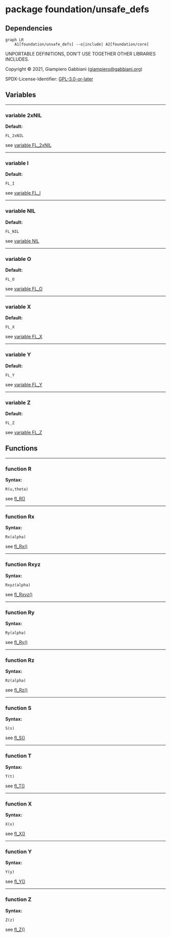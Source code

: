 # package foundation/unsafe_defs

## Dependencies

```mermaid
graph LR
    A1[foundation/unsafe_defs] --o|include| A2[foundation/core]
```

UNPORTABLE DEFINITIONS, DON'T USE TOGETHER OTHER LIBRARIES INCLUDES.

Copyright © 2021, Giampiero Gabbiani (giampiero@gabbiani.org)

SPDX-License-Identifier: [GPL-3.0-or-later](https://spdx.org/licenses/GPL-3.0-or-later.html)


## Variables

---

### variable 2xNIL

__Default:__

    FL_2xNIL

see [variable FL_2xNIL](core.md#variable-fl_2xnil)

---

### variable I

__Default:__

    FL_I

see [variable FL_I](core.md#variable-fl_i)

---

### variable NIL

__Default:__

    FL_NIL

see [variable NIL](#variable-nil)

---

### variable O

__Default:__

    FL_O

see [variable FL_O](core.md#variable-fl_o)

---

### variable X

__Default:__

    FL_X

see [variable FL_X](core.md#variable-fl_x)

---

### variable Y

__Default:__

    FL_Y

see [variable FL_Y](core.md#variable-fl_y)

---

### variable Z

__Default:__

    FL_Z

see [variable FL_Z](core.md#variable-fl_z)

## Functions

---

### function R

__Syntax:__

```text
R(u,theta)
```

see [fl_R()](core.md#function-fl_r)

---

### function Rx

__Syntax:__

```text
Rx(alpha)
```

see [fl_Rx()](core.md#function-fl_rx)

---

### function Rxyz

__Syntax:__

```text
Rxyz(alpha)
```

see [fl_Rxyz()](core.md#function-fl_rxyz)

---

### function Ry

__Syntax:__

```text
Ry(alpha)
```

see [fl_Ry()](core.md#function-fl_ry)

---

### function Rz

__Syntax:__

```text
Rz(alpha)
```

see [fl_Rz()](core.md#function-fl_rz)

---

### function S

__Syntax:__

```text
S(s)
```

see [fl_S()](core.md#function-fl_s)

---

### function T

__Syntax:__

```text
T(t)
```

see [fl_T()](core.md#function-fl_t)

---

### function X

__Syntax:__

```text
X(x)
```

see [fl_X()](core.md#function-fl_x)

---

### function Y

__Syntax:__

```text
Y(y)
```

see [fl_Y()](core.md#function-fl_y)

---

### function Z

__Syntax:__

```text
Z(z)
```

see [fl_Z()](core.md#function-fl_z)

